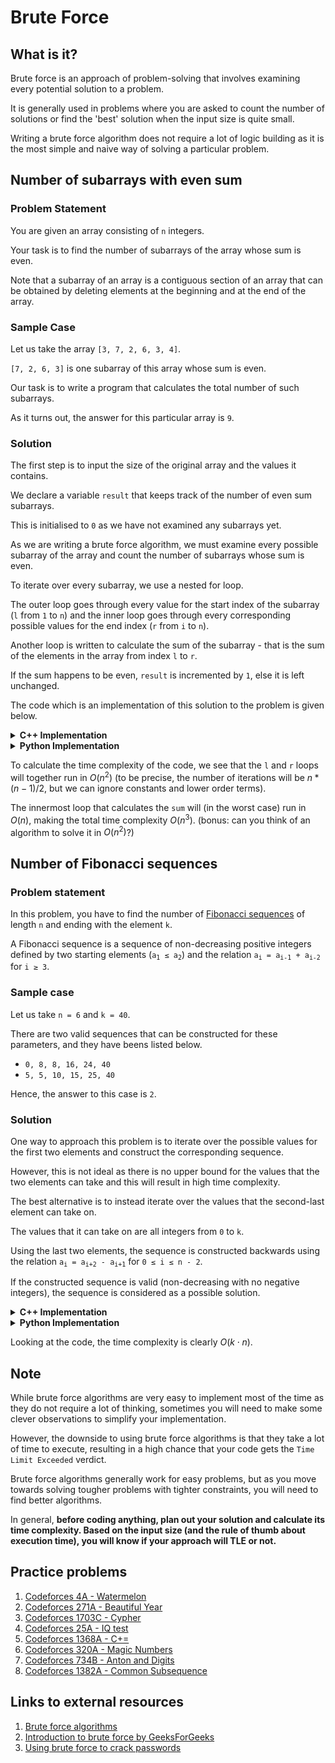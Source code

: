 # Brute Force

## What is it?

<p>Brute force is an approach of problem-solving that involves examining every potential solution to a problem.</p>
<p>It is generally used in problems where you are asked to count the number of solutions or find the 'best' solution when the input size is quite small.</p>
<p>Writing a brute force algorithm does not require a lot of logic building as it is the most simple and naive way of solving a particular problem.</p>

## Number of subarrays with even sum

### Problem Statement

<p>You are given an array consisting of <code>n</code> integers.</p>
<p>Your task is to find the number of subarrays of the array whose sum is even.</p>
<p>Note that a subarray of an array is a contiguous section of an array that can be obtained by deleting elements at the beginning and at the end of the array.</p>

### Sample Case

<p>Let us take the array <code>[3, 7, 2, 6, 3, 4]</code>.</p>
<p><code>[7, 2, 6, 3]</code> is one subarray of this array whose sum is even.</p>
<p>Our task is to write a program that calculates the total number of such subarrays.</p>
<p>As it turns out, the answer for this particular array is <code>9</code>.</p>

### Solution

<p>The first step is to input the size of the original array and the values it contains.</p>
<p>We declare a variable <code>result</code> that keeps track of the number of even sum subarrays.</p>
<p>This is initialised to <code>0</code> as we have not examined any subarrays yet.</p>
<p>As we are writing a brute force algorithm, we must examine every possible subarray of the array and count the number of subarrays whose sum is even.</p>
<p>To iterate over every subarray, we use a nested for loop.</p>
<p>The outer loop goes through every value for the start index of the subarray (<code>l</code> from <code>1</code> to <code>n</code>) and the inner loop goes through every corresponding possible values for the end index (<code>r</code> from <code>i</code> to <code>n</code>).</p>
<p>Another loop is written to calculate the sum of the subarray - that is the sum of the elements in the array from index <code>l</code> to <code>r</code>.</p>
<p>If the sum happens to be even, <code>result</code> is incremented by <code>1</code>, else it is left unchanged.</p>
<p>The code which is an implementation of this solution to the problem is given below.</p>

<details>
<summary><b>C++ Implementation</b></summary>

```cpp
void solve () {
    int n;
    cin >> n;
    int array [n];
    for (int i = 0; i < n; i ++) {
        cin >> array [i];
    }
    int result = 0;
    for (int l = 0; l < n; l ++) {
        for (int r = l; r < n; r ++) {
            int sum = 0;
            for (int i = l; i <= r; i ++) {
                sum += array [i];
            }
            if (sum % 2 == 0) {
                result++;
            }
        }
    }
    cout << result << '\n';
}
```

</details>

<details>
<summary><b>Python Implementation</b></summary>

```py
def solve ():
    n = int (input ())
    array = list (map (int, input ().split (' ')))
    result = 0
    for l in range (n):
        for r in range (l, n):
            sum = 0
            for i in range (l, r + 1):
                sum += arr [i]
            if sum % 2 == 0:
                result += 1
    print (result)
```

</details>

To calculate the time complexity of the code, we see that the `l` and `r` loops will together run in $O(n^2)$ (to be precise, the number of iterations will be $n * (n - 1) / 2$, but we can ignore constants and lower order terms). 

The innermost loop that calculates the `sum` will (in the worst case) run in $O(n)$, making the total time complexity $O(n^3)$. (bonus: can you think of an algorithm to solve it in $O(n^2)$?)

## Number of Fibonacci sequences

### Problem statement

<p>In this problem, you have to find the number of <a href = "https://en.wikipedia.org/wiki/Fibonacci_sequence">Fibonacci sequences</a> of length <code>n</code> and ending with the element <code>k</code>.</p>
<p>A Fibonacci sequence is a sequence of non-decreasing positive integers defined by two starting elements (<code>a<sub>1</sub> ≤ a<sub>2</sub></code>) and the relation <code>a<sub>i</sub> = a<sub>i-1</sub> + a<sub>i-2</sub></code> for <code>i ≥ 3</code>.</p>

### Sample case

<p>Let us take <code>n = 6</code> and <code>k = 40</code>.</p>
<p>There are two valid sequences that can be constructed for these parameters, and they have beens listed below.</p>

<ul>
<li><code>0, 8, 8, 16, 24, 40</code></li>
<li><code>5, 5, 10, 15, 25, 40</code></li>
</ul>

<p>Hence, the answer to this case is <code>2</code>.</p>

### Solution

<p>One way to approach this problem is to iterate over the possible values for the first two elements and construct the corresponding sequence.</p>
<p>However, this is not ideal as there is no upper bound for the values that the two elements can take and this will result in high time complexity.</p>
<p>The best alternative is to instead iterate over the values that the second-last element can take on.</p>
<p>The values that it can take on are all integers from <code>0</code> to <code>k</code>.</p>
<p>Using the last two elements, the sequence is constructed backwards using the relation <code>a<sub>i</sub> = a<sub>i+2</sub> - a<sub>i+1</sub></code> for <code>0 ≤ i ≤ n - 2</code>.</p>
<p>If the constructed sequence is valid (non-decreasing with no negative integers), the sequence is considered as a possible solution.</p>

<details>
<summary><b>C++ Implementation</b></summary>

```cpp
void solve () {
    int n, k;
    cin >> n >> k;
    int result = 0;
    for (int i = 0; i <= k; i ++) {
        int array [n];
        array [n - 1] = k;
        array [n - 2] = i;
        bool valid = true;
        for (int j = n - 2; j >= 0; j --) {
            array [j] = array [j + 2] - array [j + 1];
            if (array [j] < 0 || array [j] > array [j + 1]) {
                valid = false;
                break;
            }
        }
        if (valid) {
            result++;
        }
    }
    cout << result << '\n';
}
```

</details>

<details>
<summary><b>Python Implementation</b></summary>

```py
def solve ():
    n, k = tuple (map (int, input ().split (' ')))
    result = 0
    for i in range (k + 1):
        array = [0] * n
        array [n - 1] = k
        array [n - 2] = i
        valid = True
        for j in range (n - 2, -1, -1):
            array [j] = array [j + 2] - array [j + 1]
            if array [j] < 0 or array [j] > array [j + 1]:
                valid = False
                break
        if valid:
            result += 1
    print (result)
```

</details>

Looking at the code, the time complexity is clearly $O(k \cdot n)$.

## Note

<p>While brute force algorithms are very easy to implement most of the time as they do not require a lot of thinking, sometimes you will need to make some clever observations to simplify your implementation.</p>
<p>However, the downside to using brute force algorithms is that they take a lot of time to execute, resulting in a high chance that your code gets the <code>Time Limit Exceeded</code> verdict.</p>
<p>Brute force algorithms generally work for easy problems, but as you move towards solving tougher problems with tighter constraints, you will need to find better algorithms.</p>
<p>In general, <b>before coding anything, plan out your solution and calculate its time complexity. Based on the input size (and the rule of thumb about execution time), you will know if your approach will TLE or not.</b></p>

## Practice problems

1. [Codeforces 4A - Watermelon](https://codeforces.com/problemset/problem/4/A)</li>
2. [Codeforces 271A - Beautiful Year](https://codeforces.com/problemset/problem/271/A)</li>
3. [Codeforces 1703C - Cypher](https://codeforces.com/problemset/problem/1703/C)</li>
4. [Codeforces 25A - IQ test](https://codeforces.com/problemset/problem/25/A)</li>
5. [Codeforces 1368A - C+=](https://codeforces.com/problemset/problem/1368/A)</li>
6. [Codeforces 320A - Magic Numbers](https://codeforces.com/problemset/problem/320/A)</li>
7. [Codeforces 734B - Anton and Digits](https://codeforces.com/problemset/problem/734/B)</li>
8. [Codeforces 1382A - Common Subsequence](https://codeforces.com/problemset/problem/1382/A)</li>

## Links to external resources

1. [Brute force algorithms](https://www.youtube.com/watch?v=BYWf6-tpQ4k)
2. [Introduction to brute force by GeeksForGeeks](https://www.geeksforgeeks.org/brute-force-approach-and-its-pros-and-cons/)
3. [Using brute force to crack passwords](https://www.kaspersky.com/resource-center/definitions/brute-force-attack)

